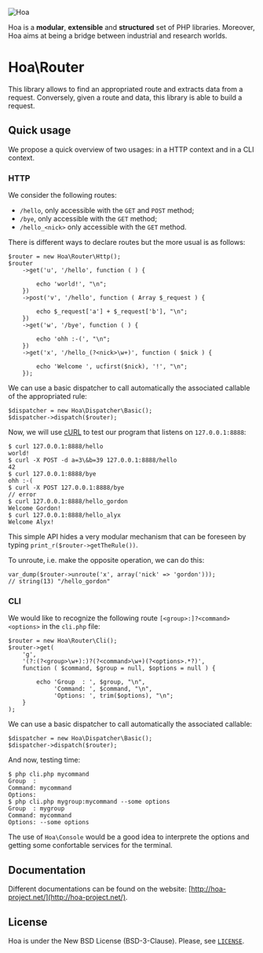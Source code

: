 ![Hoa](http://static.hoa-project.net/Image/Hoa_small.png)

Hoa is a **modular**, **extensible** and **structured** set of PHP libraries.
Moreover, Hoa aims at being a bridge between industrial and research worlds.

# Hoa\Router

This library allows to find an appropriated route and extracts data from a
request. Conversely, given a route and data, this library is able to build a
request.

## Quick usage

We propose a quick overview of two usages: in a HTTP context and in a CLI
context.

### HTTP

We consider the following routes:

  * `/hello`, only accessible with the `GET` and `POST` method;
  * `/bye`, only accessible with the `GET` method;
  * `/hello_<nick>` only accessible with the `GET` method.

There is different ways to declare routes but the more usual is as follows:

    $router = new Hoa\Router\Http();
    $router
        ->get('u', '/hello', function ( ) {

            echo 'world!', "\n";
        })
        ->post('v', '/hello', function ( Array $_request ) {

            echo $_request['a'] + $_request['b'], "\n";
        })
        ->get('w', '/bye', function ( ) {

            echo 'ohh :-(', "\n";
        })
        ->get('x', '/hello_(?<nick>\w+)', function ( $nick ) {

            echo 'Welcome ', ucfirst($nick), '!', "\n";
        });

We can use a basic dispatcher to call automatically the associated callable of
the appropriated rule:

    $dispatcher = new Hoa\Dispatcher\Basic();
    $dispatcher->dispatch($router);

Now, we will use [cURL](http://curl.haxx.se/) to test our program that listens
on `127.0.0.1:8888`:

    $ curl 127.0.0.1:8888/hello
    world!
    $ curl -X POST -d a=3\&b=39 127.0.0.1:8888/hello
    42
    $ curl 127.0.0.1:8888/bye
    ohh :-(
    $ curl -X POST 127.0.0.1:8888/bye
    // error
    $ curl 127.0.0.1:8888/hello_gordon
    Welcome Gordon!
    $ curl 127.0.0.1:8888/hello_alyx
    Welcome Alyx!

This simple API hides a very modular mechanism that can be foreseen by typing
`print_r($router->getTheRule())`.

To unroute, i.e. make the opposite operation, we can do this:

    var_dump($router->unroute('x', array('nick' => 'gordon')));
    // string(13) "/hello_gordon"

### CLI

We would like to recognize the following route `[<group>:]?<command> <options>`
in the `cli.php` file:

    $router = new Hoa\Router\Cli();
    $router->get(
        'g',
        '(?:(?<group>\w+):)?(?<command>\w+)(?<options>.*?)',
        function ( $command, $group = null, $options = null ) {

            echo 'Group  : ', $group, "\n",
                 'Command: ', $command, "\n",
                 'Options: ', trim($options), "\n";
        }
    );

We can use a basic dispatcher to call automatically the associated callable:

    $dispatcher = new Hoa\Dispatcher\Basic();
    $dispatcher->dispatch($router);

And now, testing time:

    $ php cli.php mycommand
    Group  : 
    Command: mycommand
    Options: 
    $ php cli.php mygroup:mycommand --some options
    Group  : mygroup
    Command: mycommand
    Options: --some options

The use of `Hoa\Console` would be a good idea to interprete the options and
getting some confortable services for the terminal.

## Documentation

Different documentations can be found on the website:
[http://hoa-project.net/](http://hoa-project.net/).

## License

Hoa is under the New BSD License (BSD-3-Clause). Please, see
[`LICENSE`](http://hoa-project.net/LICENSE).
